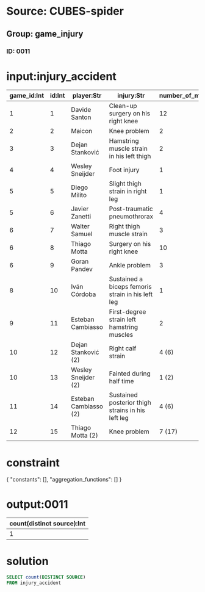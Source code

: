 # Source: CUBES-spider
## Group: game_injury
### ID: 0011

# input:injury_accident

| game_id:Int | id:Int | player:Str | injury:Str | number_of_matches:Str | source:Str |
|---|---|---|---|---|---|
| 1 | 1 | Davide Santon | Clean-up surgery on his right knee | 12 | inter.it |
| 2 | 2 | Maicon | Knee problem | 2 | inter.it |
| 3 | 3 | Dejan Stanković | Hamstring muscle strain in his left thigh | 2 | inter.it |
| 4 | 4 | Wesley Sneijder | Foot injury | 1 | inter.it |
| 5 | 5 | Diego Milito | Slight thigh strain in right leg | 1 | inter.it |
| 5 | 6 | Javier Zanetti | Post-traumatic pneumothrorax | 4 | inter.it |
| 6 | 7 | Walter Samuel | Right thigh muscle strain | 3 | inter.it |
| 6 | 8 | Thiago Motta | Surgery on his right knee | 10 | inter.it |
| 6 | 9 | Goran Pandev | Ankle problem | 3 | inter.it |
| 8 | 10 | Iván Córdoba | Sustained a biceps femoris strain in his left leg | 1 | inter.it |
| 9 | 11 | Esteban Cambiasso | First-degree strain left hamstring muscles | 2 | inter.it |
| 10 | 12 | Dejan Stanković (2) | Right calf strain | 4 (6) | inter.it |
| 10 | 13 | Wesley Sneijder (2) | Fainted during half time | 1 (2) | inter.it |
| 11 | 14 | Esteban Cambiasso (2) | Sustained posterior thigh strains in his left leg | 4 (6) | inter.it |
| 12 | 15 | Thiago Motta (2) | Knee problem | 7 (17) | inter.it |

# constraint

{
  "constants": [],
  "aggregation_functions": []
}

# output:0011

| count(distinct source):Int |
|---|
| 1 |

# solution

```sql
SELECT count(DISTINCT SOURCE)
FROM injury_accident
```
